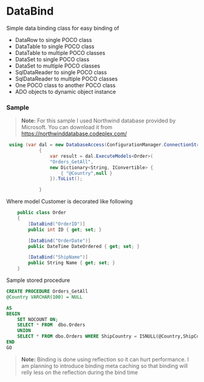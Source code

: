 # DataBind
Simple data binding class for easy binding of
 - DataRow to single POCO class
 - DataTable to single POCO class
 - DataTable to multiple POCO classes
 - DataSet to single POCO class
 - DataSet to multiple POCO classes
 - SqlDataReader to single POCO class
 - SqlDataReader to multiple POCO classes
 - One POCO class to another POCO class
 - ADO objects to dynamic object instance

### Sample

> **Note:**
For this sample I used Northwind database provided by Microsoft. You can download it from https://northwinddatabase.codeplex.com/

```csharp
 using (var dal = new DatabaseAccess(ConfigurationManager.ConnectionStrings["db.connection"].ToString()))
            {
                var result = dal.ExecuteModels<Order>(
                "Orders_GetAll",
                new Dictionary<String, IConvertible> {
                    { "@Country",null }
                }).ToList();

            }
```
Where model Customer is decorated like following 

```csharp
    public class Order
    {
        [DataBind("OrderID")]
        public int ID { get; set; }

        [DataBind("OrderDate")]
        public DateTime DateOrdered { get; set; }

        [DataBind("ShipName")]
        public String Name { get; set; }
    }
```

Sample stored procedure
```sql
CREATE PROCEDURE Orders_GetAll 
@Country VARCHAR(100) = NULL

AS
BEGIN
	SET NOCOUNT ON;
	SELECT * FROM  dbo.Orders
	UNION
	SELECT * FROM dbo.Orders WHERE ShipCountry = ISNULL(@Country,ShipCountry)
END
GO

```

> **Note:**
Binding is done using reflection so it can hurt performance. I am planning to introduce binding meta caching so that binding will relly less on the reflection during the bind time
